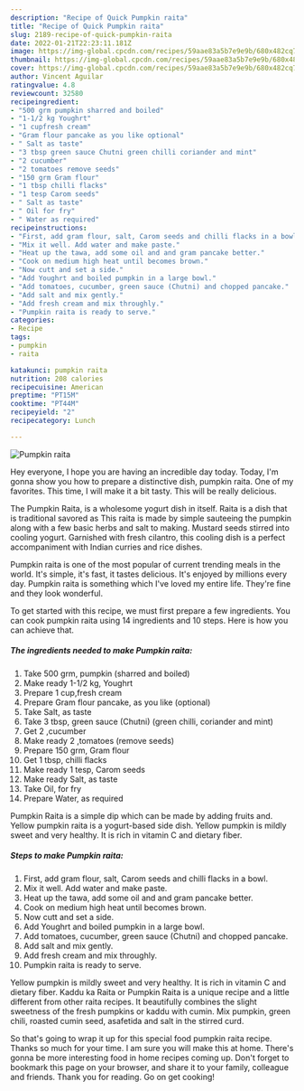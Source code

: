 ```yaml
---
description: "Recipe of Quick Pumpkin raita"
title: "Recipe of Quick Pumpkin raita"
slug: 2189-recipe-of-quick-pumpkin-raita
date: 2022-01-21T22:23:11.181Z
image: https://img-global.cpcdn.com/recipes/59aae83a5b7e9e9b/680x482cq70/pumpkin-raita-recipe-main-photo.jpg
thumbnail: https://img-global.cpcdn.com/recipes/59aae83a5b7e9e9b/680x482cq70/pumpkin-raita-recipe-main-photo.jpg
cover: https://img-global.cpcdn.com/recipes/59aae83a5b7e9e9b/680x482cq70/pumpkin-raita-recipe-main-photo.jpg
author: Vincent Aguilar
ratingvalue: 4.8
reviewcount: 32580
recipeingredient:
- "500 grm pumpkin sharred and boiled"
- "1-1/2 kg Youghrt"
- "1 cupfresh cream"
- "Gram flour pancake as you like optional"
- " Salt as taste"
- "3 tbsp green sauce Chutni green chilli coriander and mint"
- "2 cucumber"
- "2 tomatoes remove seeds"
- "150 grm Gram flour"
- "1 tbsp chilli flacks"
- "1 tesp Carom seeds"
- " Salt as taste"
- " Oil for fry"
- " Water as required"
recipeinstructions:
- "First, add gram flour, salt, Carom seeds and chilli flacks in a bowl."
- "Mix it well. Add water and make paste."
- "Heat up the tawa, add some oil and and gram pancake better."
- "Cook on medium high heat until becomes brown."
- "Now cutt and set a side."
- "Add Youghrt and boiled pumpkin in a large bowl."
- "Add tomatoes, cucumber, green sauce (Chutni) and chopped pancake."
- "Add salt and mix gently."
- "Add fresh cream and mix throughly."
- "Pumpkin raita is ready to serve."
categories:
- Recipe
tags:
- pumpkin
- raita

katakunci: pumpkin raita 
nutrition: 208 calories
recipecuisine: American
preptime: "PT15M"
cooktime: "PT44M"
recipeyield: "2"
recipecategory: Lunch

---
```



![Pumpkin raita](https://img-global.cpcdn.com/recipes/59aae83a5b7e9e9b/680x482cq70/pumpkin-raita-recipe-main-photo.jpg)

Hey everyone, I hope you are having an incredible day today. Today, I'm gonna show you how to prepare a distinctive dish, pumpkin raita. One of my favorites. This time, I will make it a bit tasty. This will be really delicious.

The Pumpkin Raita, is a wholesome yogurt dish in itself. Raita is a dish that is traditional savored as This raita is made by simple sauteeing the pumpkin along with a few basic herbs and salt to making. Mustard seeds stirred into cooling yogurt. Garnished with fresh cilantro, this cooling dish is a perfect accompaniment with Indian curries and rice dishes.

Pumpkin raita is one of the most popular of current trending meals in the world. It's simple, it's fast, it tastes delicious. It's enjoyed by millions every day. Pumpkin raita is something which I've loved my entire life. They're fine and they look wonderful.


To get started with this recipe, we must first prepare a few ingredients. You can cook pumpkin raita using 14 ingredients and 10 steps. Here is how you can achieve that.

<!--inarticleads1-->

##### The ingredients needed to make Pumpkin raita:

1. Take 500 grm, pumpkin (sharred and boiled)
1. Make ready 1-1/2 kg, Youghrt
1. Prepare 1 cup,fresh cream
1. Prepare Gram flour pancake, as you like (optional)
1. Take  Salt, as taste
1. Take 3 tbsp, green sauce (Chutni) (green chilli, coriander and mint)
1. Get 2 ,cucumber
1. Make ready 2 ,tomatoes (remove seeds)
1. Prepare 150 grm, Gram flour
1. Get 1 tbsp, chilli flacks
1. Make ready 1 tesp, Carom seeds
1. Make ready  Salt, as taste
1. Take  Oil, for fry
1. Prepare  Water, as required


Pumpkin Raita is a simple dip which can be made by adding fruits and. Yellow pumpkin raita is a yogurt-based side dish. Yellow pumpkin is mildly sweet and very healthy. It is rich in vitamin C and dietary fiber. 

<!--inarticleads2-->

##### Steps to make Pumpkin raita:

1. First, add gram flour, salt, Carom seeds and chilli flacks in a bowl.
1. Mix it well. Add water and make paste.
1. Heat up the tawa, add some oil and and gram pancake better.
1. Cook on medium high heat until becomes brown.
1. Now cutt and set a side.
1. Add Youghrt and boiled pumpkin in a large bowl.
1. Add tomatoes, cucumber, green sauce (Chutni) and chopped pancake.
1. Add salt and mix gently.
1. Add fresh cream and mix throughly.
1. Pumpkin raita is ready to serve.


Yellow pumpkin is mildly sweet and very healthy. It is rich in vitamin C and dietary fiber. Kaddu ka Raita or Pumpkin Raita is a unique recipe and a little different from other raita recipes. It beautifully combines the slight sweetness of the fresh pumpkins or kaddu with cumin. Mix pumpkin, green chili, roasted cumin seed, asafetida and salt in the stirred curd. 

So that's going to wrap it up for this special food pumpkin raita recipe. Thanks so much for your time. I am sure you will make this at home. There's gonna be more interesting food in home recipes coming up. Don't forget to bookmark this page on your browser, and share it to your family, colleague and friends. Thank you for reading. Go on get cooking!
